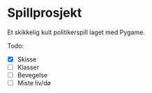 # Spillprosjekt

Et skikkelig kult politikerspill laget med Pygame.

Todo:

- [x] Skisse
- [ ] Klasser
- [ ] Bevegelse
- [ ] Miste liv/dø
